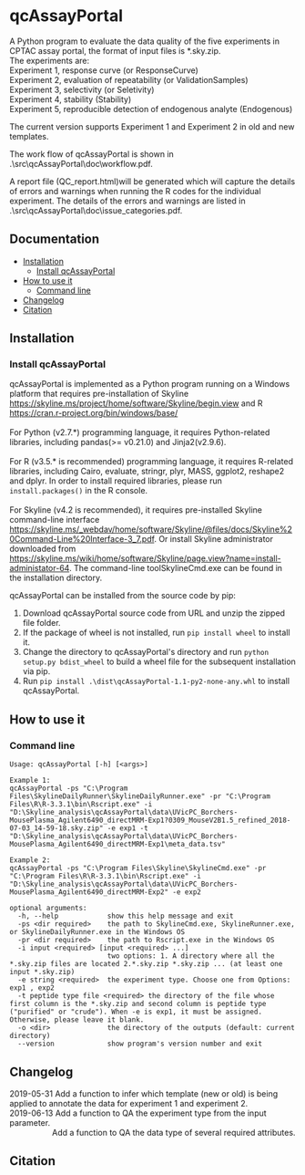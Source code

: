 qcAssayPortal
================================================

A Python program to evaluate the data quality of the five experiments in CPTAC assay portal, the format of input files is *.sky.zip.<br />
The experiments are:<br />
Experiment 1, response curve (or ResponseCurve)<br />
Experiment 2, evaluation of repeatability (or ValidationSamples)<br />
Experiment 3, selectivity (or Seletivity)<br />
Experiment 4, stability (Stability)<br />
Experiment 5, reproducible detection of endogenous analyte (Endogenous)<br />

The current version supports Experiment 1 and Experiment 2 in old and new templates.

The work flow of qcAssayPortal is shown in .\src\qcAssayPortal\doc\workflow.pdf. 

A report file (QC_report.html)will be generated which will capture the details of errors and warnings when running the R codes for the individual experiment.
The details of the errors and warnings are listed in .\src\qcAssayPortal\doc\issue_categories.pdf.

Documentation
-------------

* [Installation](#installation)
  * [Install qcAssayPortal](#install-qcAssayPortal)
* [How to use it](#how-to-use-it)
  * [Command line](#command-line)
* [Changelog](#changelog)
* [Citation](#citation)

Installation
------------

### Install qcAssayPortal

qcAssayPortal is implemented as a Python program running on a Windows platform that requires pre-installation of Skyline https://skyline.ms/project/home/software/Skyline/begin.view and R https://cran.r-project.org/bin/windows/base/  <br /><br />
For Python (v2.7.\*) programming language, it requires Python-related libraries, including pandas(>= v0.21.0) and Jinja2(v2.9.6). <br /><br />
For R (v3.5.\* is recommended) programming language, it requires R-related libraries, including Cairo, evaluate, stringr, plyr, MASS, ggplot2, reshape2 and dplyr. In order to install required libraries, please run `install.packages()` in the R console. <br /><br />
For Skyline (v4.2 is recommended), it requires pre-installed Skyline command-line interface https://skyline.ms/_webdav/home/software/Skyline/@files/docs/Skyline%20Command-Line%20Interface-3_7.pdf. Or install Skyline administrator downloaded from https://skyline.ms/wiki/home/software/Skyline/page.view?name=install-administator-64. The command-line toolSkylineCmd.exe can be found in the installation directory. <br />

qcAssayPortal can be installed from the source code by pip:<br />
1) Download qcAssayPortal source code from URL and unzip the zipped file folder.<br />
2) If the package of wheel is not installed, run `pip install wheel` to install it.<br />
3) Change the directory to qcAssayPortal's directory and run `python setup.py bdist_wheel` to build a wheel file for the subsequent installation via pip.<br />
4) Run `pip install .\dist\qcAssayPortal-1.1-py2-none-any.whl` to install qcAssayPortal.<br />


How to use it
-------------

### Command line

    Usage: qcAssayPortal [-h] [<args>]

    Example 1:
    qcAssayPortal -ps "C:\Program Files\SkylineDailyRunner\SkylineDailyRunner.exe" -pr "C:\Program Files\R\R-3.3.1\bin\Rscript.exe" -i "D:\Skyline_analysis\qcAssayPortal\data\UVicPC_Borchers-MousePlasma_Agilent6490_directMRM-Exp1?0309_MouseV2B1.5_refined_2018-07-03_14-59-18.sky.zip" -e exp1 -t "D:\Skyline_analysis\qcAssayPortal\data\UVicPC_Borchers-MousePlasma_Agilent6490_directMRM-Exp1\meta_data.tsv"
    
    Example 2:
    qcAssayPortal -ps "C:\Program Files\Skyline\SkylineCmd.exe" -pr "C:\Program Files\R\R-3.3.1\bin\Rscript.exe" -i "D:\Skyline_analysis\qcAssayPortal\data\UVicPC_Borchers-MousePlasma_Agilent6490_directMRM-Exp2" -e exp2

    optional arguments:
      -h, --help            show this help message and exit
      -ps <dir required>    the path to SkylineCmd.exe, SkylineRunner.exe, or SkylineDailyRunner.exe in the Windows OS
      -pr <dir required>    the path to Rscript.exe in the Windows OS
      -i input <required> [input <required> ...]
                            two options: 1. A directory where all the *.sky.zip files are located 2.*.sky.zip *.sky.zip ... (at least one input *.sky.zip)
      -e string <required>  the experiment type. Choose one from Options: exp1 , exp2
      -t peptide type file <required> the directory of the file whose first column is the *.sky.zip and second column is peptide type ("purified" or "crude"). When -e is exp1, it must be assigned. Otherwise, please leave it blank.
      -o <dir>              the directory of the outputs (default: current directory)
      --version             show program's version number and exit

Changelog
---------
2019-05-31 Add a function to infer which template (new or old) is being applied to annotate the data for experiment 1 and experiment 2.<br />
2019-06-13 Add a function to QA the experiment type from the input parameter.<br />
&nbsp;&nbsp;&nbsp;&nbsp;&nbsp;&nbsp;&nbsp;&nbsp;&nbsp;&nbsp;&nbsp;&nbsp;&nbsp;&nbsp;&nbsp;&nbsp;&nbsp;&nbsp;&nbsp;Add a function to QA the data type of several required attributes.

Citation
--------
